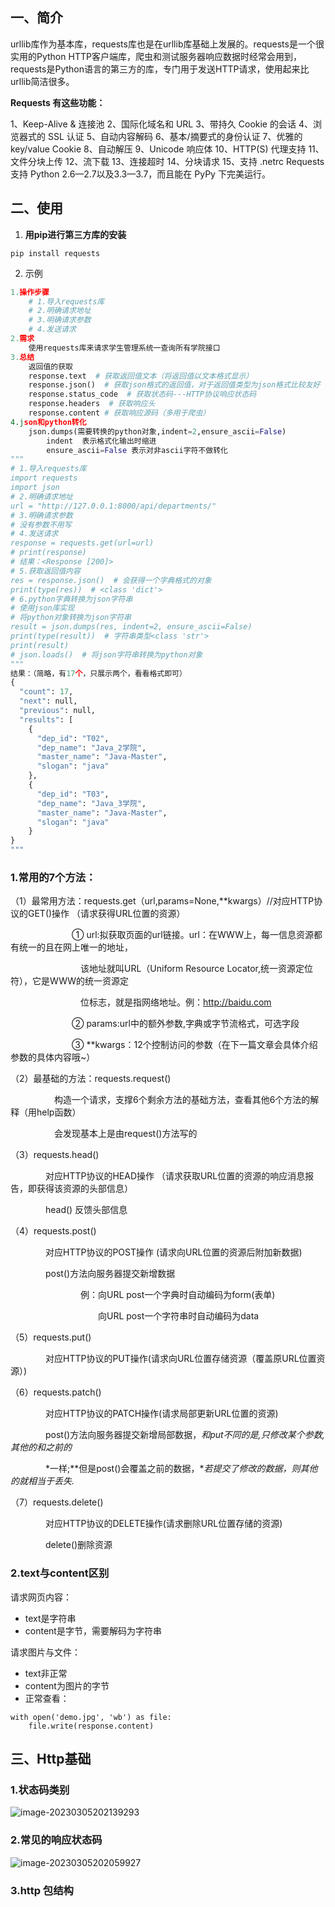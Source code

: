 ## 一、简介

urllib库作为基本库，requests库也是在urllib库基础上发展的。requests是一个很实用的Python HTTP客户端库，爬虫和测试服务器响应数据时经常会用到，requests是Python语言的第三方的库，专门用于发送HTTP请求，使用起来比urllib简洁很多。

**Requests 有这些功能：**

1、Keep-Alive & 连接池
2、国际化域名和 URL
3、带持久 Cookie 的会话
4、浏览器式的 SSL 认证
5、自动内容解码
6、基本/摘要式的身份认证
7、优雅的 key/value Cookie
8、自动解压
9、Unicode 响应体
10、HTTP(S) 代理支持
11、文件分块上传
12、流下载
13、连接超时
14、分块请求
15、支持 .netrc
Requests 支持 Python 2.6—2.7以及3.3—3.7，而且能在 PyPy 下完美运行。

## 二、使用

1) **用pip进行第三方库的安装**

```
pip install requests
```

2) 示例

```python
1.操作步骤
    # 1.导入requests库
    # 2.明确请求地址
    # 3.明确请求参数
    # 4.发送请求
2.需求
    使用requests库来请求学生管理系统一查询所有学院接口
3.总结
    返回值的获取
    response.text  # 获取返回值文本（将返回值以文本格式显示）
    response.json()  # 获取json格式的返回值，对于返回值类型为json格式比较友好
    response.status_code  # 获取状态码---HTTP协议响应状态码
    response.headers  # 获取响应头
    response.content # 获取响应源码（多用于爬虫）
4.json和python转化
    json.dumps(需要转换的python对象,indent=2,ensure_ascii=False)
        indent  表示格式化输出时缩进
        ensure_ascii=False 表示对非ascii字符不做转化
"""
# 1.导入requests库
import requests
import json
# 2.明确请求地址
url = "http://127.0.0.1:8000/api/departments/"
# 3.明确请求参数
# 没有参数不用写
# 4.发送请求
response = requests.get(url=url)
# print(response)
# 结果：<Response [200]>
# 5.获取返回值内容
res = response.json()  # 会获得一个字典格式的对象
print(type(res))  # <class 'dict'>
# 6.python字典转换为json字符串
# 使用json库实现
# 将python对象转换为json字符串
result = json.dumps(res, indent=2, ensure_ascii=False)
print(type(result))  # 字符串类型<class 'str'>
print(result)
# json.loads()  # 将json字符串转换为python对象
"""
结果：（简略，有17个，只展示两个，看看格式即可）
{
  "count": 17,
  "next": null,
  "previous": null,
  "results": [
    {
      "dep_id": "T02",
      "dep_name": "Java_2学院",
      "master_name": "Java-Master",
      "slogan": "java"
    },
    {
      "dep_id": "T03",
      "dep_name": "Java_3学院",
      "master_name": "Java-Master",
      "slogan": "java"
    }
}
"""
```

### 1.常用的7个方法：

（1）最常用方法：requests.get（url,params=None,**kwargs）//对应HTTP协议的GET()操作 （请求获得URL位置的资源）

　　　　　　　① url:拟获取页面的url链接。url：在WWW上，每一信息资源都有统一的且在网上唯一的地址，

　　　　　　　　该地址就叫URL（Uniform Resource Locator,统一资源定位符），它是WWW的统一资源定

　　　　　　　　位标志，就是指网络地址。例：http://baidu.com

　　　　　　　② params:url中的额外参数,字典或字节流格式，可选字段

　　　　　　　③ **kwargs：12个控制访问的参数（在下一篇文章会具体介绍参数的具体内容哦~）

（2）最基础的方法：requests.request()

　　　　　构造一个请求，支撑6个剩余方法的基础方法，查看其他6个方法的解释（用help函数）

　　　　　会发现基本上是由request()方法写的

（3）requests.head()

　　　　对应HTTP协议的HEAD操作 （请求获取URL位置的资源的响应消息报告，即获得该资源的头部信息）

　　　　head() 反馈头部信息

（4）requests.post()

　　　　对应HTTP协议的POST操作 (请求向URL位置的资源后附加新数据)

　　　　post()方法向服务器提交新增数据

　　　　　　　　例：向URL post一个字典时自动编码为form(表单)

　　　　　　　　　　向URL post一个字符串时自动编码为data

（5）requests.put()

　　　　对应HTTP协议的PUT操作(请求向URL位置存储资源（覆盖原URL位置资源）)

（6）requests.patch()

　　　　对应HTTP协议的PATCH操作(请求局部更新URL位置的资源)

　　　　post()方法向服务器提交新增局部数据，*和put不同的是,只修改某个参数,其他的和之前的*

　　　　*一样;**但是post()会覆盖之前的数据，**若提交了修改的数据，则其他的就相当于丢失.*

（7）requests.delete()

　　　　对应HTTP协议的DELETE操作(请求删除URL位置存储的资源)

　　　　delete()删除资源

### 2.text与content区别

请求网页内容：

- text是字符串
- content是字节，需要解码为字符串

请求图片与文件：

- text非正常
- content为图片的字节
- 正常查看：

```
with open('demo.jpg', 'wb') as file:
	file.write(response.content)
```



## 三、Http基础

### 1.**状态码类别**

![image-20230305202139293](https://cdn.jsdelivr.net/gh/JarvisTH/picbed/img/image-20230305202139293.png)

### 2.**常见的响应状态码**

![image-20230305202059927](https://cdn.jsdelivr.net/gh/JarvisTH/picbed/img/image-20230305202059927.png)

### 3.http 包结构